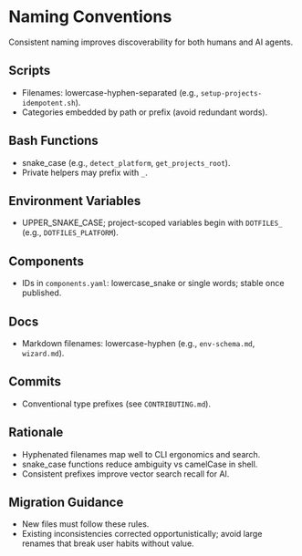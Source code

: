 # Naming Conventions

Consistent naming improves discoverability for both humans and AI agents.

## Scripts
- Filenames: lowercase-hyphen-separated (e.g., `setup-projects-idempotent.sh`).
- Categories embedded by path or prefix (avoid redundant words).

## Bash Functions
- snake_case (e.g., `detect_platform`, `get_projects_root`).
- Private helpers may prefix with `_`.

## Environment Variables
- UPPER_SNAKE_CASE; project-scoped variables begin with `DOTFILES_` (e.g., `DOTFILES_PLATFORM`).

## Components
- IDs in `components.yaml`: lowercase_snake or single words; stable once published.

## Docs
- Markdown filenames: lowercase-hyphen (e.g., `env-schema.md`, `wizard.md`).

## Commits
- Conventional type prefixes (see `CONTRIBUTING.md`).

## Rationale
- Hyphenated filenames map well to CLI ergonomics and search.
- snake_case functions reduce ambiguity vs camelCase in shell.
- Consistent prefixes improve vector search recall for AI.

## Migration Guidance
- New files must follow these rules.
- Existing inconsistencies corrected opportunistically; avoid large renames that break user habits without value.
